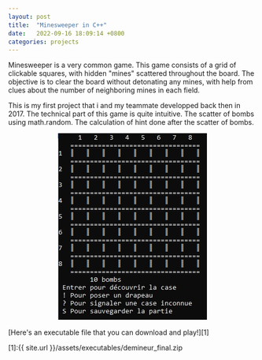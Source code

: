 ```yaml
---
layout: post
title:  "Minesweeper in C++"
date:   2022-09-16 18:09:14 +0800
categories: projects
---
```

Minesweeper is a very common game. This game consists of a grid of clickable squares, with hidden "mines" scattered throughout the board. The objective is to clear the board without detonating any mines, with help from clues about the number of neighboring mines in each field.

This is my first project that i and my teammate developped back then in 2017. The technical part of this game is quite intuitive. The scatter of bombs using math.random. The calculation of hint done after the scatter of bombs. 


<a href="\assets\images\minesweeper.jpg">
    <center>
        <img 
            src="\assets\images\minesweeper.jpg" 
            alt="Minesweeper on terminal"
        >
    </center>
</a>

[Here's an executable file that you can download and play!][1]

[1]:{{ site.url }}/assets/executables/demineur_final.zip